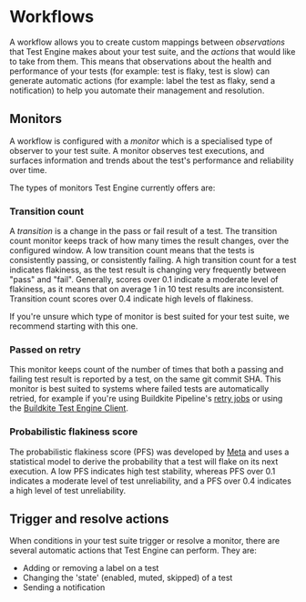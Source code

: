 # Workflows

A workflow allows you to create custom mappings between _observations_ that Test Engine makes about your test suite, and the _actions_ that would like to take from them. This means that observations about the health and performance of your tests (for example: test is flaky, test is slow) can generate automatic actions (for example: label the test as flaky, send a notification) to help you automate their management and resolution.

## Monitors

A workflow is configured with a _monitor_ which is a specialised type of observer to your test suite. A monitor observes test executions, and surfaces information and trends about the test's performance and reliability over time.

The types of monitors Test Engine currently offers are:

### Transition count

A _transition_ is a change in the pass or fail result of a test. The transition count monitor keeps track of how many times the result changes, over the configured window. A low transition count means that the tests is consistently passing, or consistently failing. A high transition count for a test indicates flakiness, as the test result is changing very frequently between "pass" and "fail". Generally, scores over 0.1 indicate a moderate level of flakiness, as it means that on average 1 in 10 test results are inconsistent. Transition count scores over 0.4 indicate high levels of flakiness.

If you're unsure which type of monitor is best suited for your test suite, we recommend starting with this one.

### Passed on retry

This monitor keeps count of the number of times that both a passing and failing test result is reported by a test, on the same git commit SHA. This monitor is best suited to systems where failed tests are automatically retried, for example if you're using Buildkite Pipeline's [retry jobs](/docs/pipelines/configure/step-types/command-step#retry-attributes) or using the [Buildkite Test Engine Client](/docs/test-engine/test-splitting/configuring).

### Probabilistic flakiness score

The probabilistic flakiness score (PFS) was developed by [Meta](https://engineering.fb.com/2020/12/10/developer-tools/probabilistic-flakiness/) and uses a statistical model to derive the probability that a test will flake on its next execution. A low PFS indicates high test stability, whereas PFS over 0.1 indicates a moderate level of test unreliability, and a PFS over 0.4 indicates a high level of test unreliability.

## Trigger and resolve actions

When conditions in your test suite trigger or resolve a monitor, there are several automatic actions that Test Engine can perform. They are:

- Adding or removing a label on a test
- Changing the 'state' (enabled, muted, skipped) of a test
- Sending a notification


